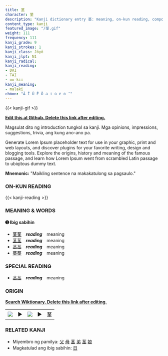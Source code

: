 ```yaml
---
title: 茎
character: 茎
description: "Kanji dictionary entry 茎: meaning, on-kun reading, compounds, origin, related kanji"
content_type: kanji
featured_image: "/茎.gif"
weight: 111
frequency: 111
kanji_grade: 9
kanji_strokes: 1
kanji_class: Jōyō
kanji_jlpt: N1
kanji_radical: 
kanji_reading: 
- DAI
- TAI
- oo-kii
kanji_meaning:
- malaki
chōon: "Ā Ī Ū Ē Ō ā ī ū ē ō ’"
---
```

[//]: # (Don't edit the line below. Kanji animated GIF code is automatically generated.)
{{< kanji-gif >}}

[//]: # (Edit below this line.)

**[Edit this at Github. Delete this link after editing.](https://github.com/tim0g/tim/tree/main/content/kanji/茎/index.md)**

Magsulat dito ng introduction tungkol sa kanji. Mga opinions, impressions, suggestions, trivia, ang kung ano-ano pa.

Generate Lorem Ipsum placeholder text for use in your graphic, print and web layouts, and discover plugins for your favorite writing, design and blogging tools. Explore the origins, history and meaning of the famous passage, and learn how Lorem Ipsum went from scrambled Latin passage to ubiqitous dummy text.
 
**Mnemonic:** "Maikling sentence na makakatulong sa pagsaulo."

### ON-KUN READING

[//]: # (Don't edit the line below. ON-KUN READING code is automatically generated.)
{{< kanji-reading >}}

### MEANING & WORDS

#### ➊ **Ibig sabihin**
  - [茎](../茎)[茎](../茎)　***reading***　meaning
  - [茎](../茎)[茎](../茎)　***reading***　meaning
  - [茎](../茎)[茎](../茎)　***reading***　meaning
  - [茎](../茎)[茎](../茎)　***reading***　meaning

### SPECIAL READING
  - [茎](../茎)[茎](../茎)　***reading***　meaning

### ORIGIN

**[Search Wiktionary. Delete this link after editing.](https://wiktionary.org/wiki/茎)**
<table class="kanji-table"><tr><td>
<img src="60px-茎-bronze.svg.png">
</td><td>▶</td><td>
<img src="60px-茎-oracle.svg.png">
</td><td>▶</td>
<td class="kanji-origin">茎</td>
</tr></table>

### RELATED KANJI
- Miyembro ng pamilya: [父](../父) [母](../母) [茎](../茎) [弟](../弟) [茎](../茎) [娘](../娘)
- Magkatulad ang ibig sabihin: [日](../日)
